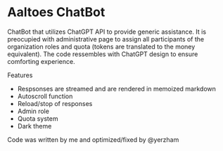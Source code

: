 # Aaltoes ChatBot
ChatBot that utilizes ChatGPT API to provide generic assistance. 
It is preocupied with administrative page to assign all participants of the organization roles and quota (tokens are translated to the money equivalent).
The code ressembles with ChatGPT design to ensure comforting experience.

Features
- Respsonses are streamed and are rendered in memoized markdown
- Autoscroll function
- Reload/stop of responses
- Admin role
- Quota system
- Dark theme

Code was written by me and optimized/fixed by @yerzham 
